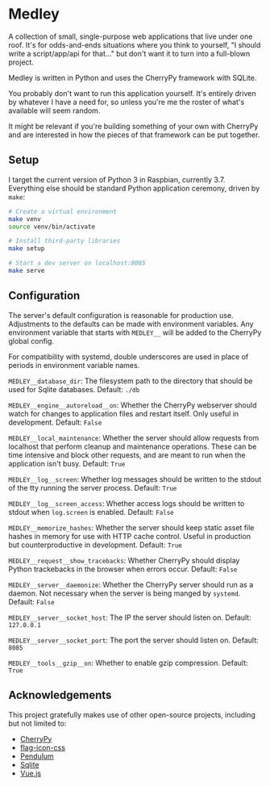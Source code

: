 # Medley

A collection of small, single-purpose web applications that live under
one roof. It's for odds-and-ends situations where you think to
yourself, "I should write a script/app/api for that..." but
don't want it to turn into a full-blown project.

Medley is written in Python and uses the CherryPy framework with
SQLite.

You probably don't want to run this application yourself. It's
entirely driven by whatever I have a need for, so unless you're me the
roster of what's available will seem random.

It might be relevant if you're building something of your own with
CherryPy and are interested in how the pieces of that framework can be
put together.

## Setup

I target the current version of Python 3 in Raspbian, currently
3.7. Everything else should be standard Python application ceremony,
driven by `make`:

```sh
# Create a virtual environment
make venv
source venv/bin/activate

# Install third-party libraries
make setup

# Start a dev server on localhost:8085
make serve
```

## Configuration

The server's default configuration is reasonable for production use.
Adjustments to the defaults can be made with environment
variables. Any environment variable that starts with `MEDLEY__` will be
added to the CherryPy global config.

For compatibility with systemd, double underscores are used in place
of periods in environment variable names.

`MEDLEY__database_dir`: The filesystem path to the directory that
should be used for Sqlite databases. Default: `./db`

`MEDLEY__engine__autoreload__on`: Whether the CherryPy webserver should watch
for changes to application files and restart itself. Only useful in
development. Default: `False`

`MEDLEY__local_maintenance`: Whether the server should allow requests
from localhost that perform cleanup and maintenance operations. These
can be time intensive and block other requests, and are meant to run
when the application isn't busy. Default: `True`

`MEDLEY__log__screen`: Whether log messages should be written to the stdout of the
tty running the server process. Default: `True`

`MEDLEY__log__screen_access`: Whether access logs should be written to stdout
when `log.screen` is enabled. Default: `False`

`MEDLEY__memorize_hashes`: Whether the server should keep static asset file
hashes in memory for use with HTTP cache control. Useful in production
but counterproductive in development. Default: `True`

`MEDLEY__request__show_tracebacks`: Whether CherryPy should display Python
trackebacks in the browser when errors occur. Default: `False`

`MEDLEY__server__daemonize`: Whether the CherryPy server should run as
a daemon. Not necessary when the server is being manged by
`systemd`. Default: `False`

`MEDLEY__server__socket_host`: The IP the server should listen on. Default:
`127.0.0.1`

`MEDLEY__server__socket_port`: The port the server should listen
on. Default: `8085`

`MEDLEY__tools__gzip__on`: Whether to enable gzip compression. Default: `True`

## Acknowledgements

This project gratefully makes use of other open-source projects,
including but not limited to:

* [CherryPy](https://cherrypy.org/)
* [flag-icon-css](http://flag-icon-css.lip.is/)
* [Pendulum](https://pendulum.eustace.io)
* [Sqlite](https://sqlite.org/)
* [Vue.js](https://vuejs.org/)
